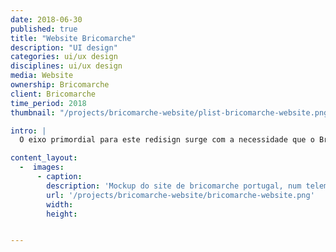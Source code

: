 ```yaml
---
date: 2018-06-30
published: true
title: "Website Bricomarche"
description: "UI design"
categories: ui/ux design
disciplines: ui/ux design
media: Website
ownership: Bricomarche
client: Bricomarche
time_period: 2018
thumbnail: "/projects/bricomarche-website/plist-bricomarche-website.png"

intro: |
  O eixo primordial para este redisign surge com a necessidade que o Bricomarche sentiu de entrar no e-commerce. O site até então apenas espelhava os produtos do catálogo presente, induzindo várias clientes ao erro.

content_layout:
  -  images:
      - caption:
        description: 'Mockup do site de bricomarche portugal, num telemovel e num computador.'
        url: '/projects/bricomarche-website/bricomarche-website.png'
        width:
        height:


---
```

